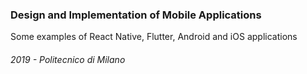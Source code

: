### Design and Implementation of Mobile Applications<br/>

Some examples of React Native, Flutter, Android and iOS applications

###### 2019 - Politecnico di Milano
